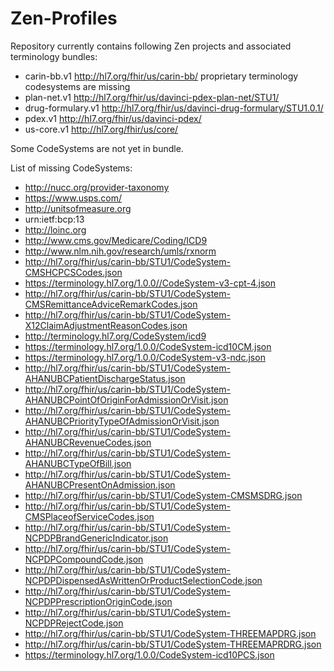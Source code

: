 # Zen-Profiles

Repository currently contains following Zen projects and associated terminology bundles:

* carin-bb.v1
  http://hl7.org/fhir/us/carin-bb/
  proprietary terminology codesystems are missing
* plan-net.v1
  http://hl7.org/fhir/us/davinci-pdex-plan-net/STU1/
* drug-formulary.v1
  http://hl7.org/fhir/us/davinci-drug-formulary/STU1.0.1/
* pdex.v1
  http://hl7.org/fhir/us/davinci-pdex/
* us-core.v1
  http://hl7.org/fhir/us/core/

Some CodeSystems are not yet in bundle.

List of missing CodeSystems: 
* http://nucc.org/provider-taxonomy
* https://www.usps.com/
* http://unitsofmeasure.org
* urn:ietf:bcp:13
* http://loinc.org
* http://www.cms.gov/Medicare/Coding/ICD9
* http://www.nlm.nih.gov/research/umls/rxnorm
* http://hl7.org/fhir/us/carin-bb/STU1/CodeSystem-CMSHCPCSCodes.json
* https://terminology.hl7.org/1.0.0//CodeSystem-v3-cpt-4.json
* http://hl7.org/fhir/us/carin-bb/STU1/CodeSystem-CMSRemittanceAdviceRemarkCodes.json
* http://hl7.org/fhir/us/carin-bb/STU1/CodeSystem-X12ClaimAdjustmentReasonCodes.json
* http://terminology.hl7.org/CodeSystem/icd9
* https://terminology.hl7.org/1.0.0/CodeSystem-icd10CM.json
* https://terminology.hl7.org/1.0.0/CodeSystem-v3-ndc.json
* http://hl7.org/fhir/us/carin-bb/STU1/CodeSystem-AHANUBCPatientDischargeStatus.json
* http://hl7.org/fhir/us/carin-bb/STU1/CodeSystem-AHANUBCPointOfOriginForAdmissionOrVisit.json
* http://hl7.org/fhir/us/carin-bb/STU1/CodeSystem-AHANUBCPriorityTypeOfAdmissionOrVisit.json
* http://hl7.org/fhir/us/carin-bb/STU1/CodeSystem-AHANUBCRevenueCodes.json
* http://hl7.org/fhir/us/carin-bb/STU1/CodeSystem-AHANUBCTypeOfBill.json
* http://hl7.org/fhir/us/carin-bb/STU1/CodeSystem-AHANUBCPresentOnAdmission.json
* http://hl7.org/fhir/us/carin-bb/STU1/CodeSystem-CMSMSDRG.json
* http://hl7.org/fhir/us/carin-bb/STU1/CodeSystem-CMSPlaceofServiceCodes.json
* http://hl7.org/fhir/us/carin-bb/STU1/CodeSystem-NCPDPBrandGenericIndicator.json
* http://hl7.org/fhir/us/carin-bb/STU1/CodeSystem-NCPDPCompoundCode.json
* http://hl7.org/fhir/us/carin-bb/STU1/CodeSystem-NCPDPDispensedAsWrittenOrProductSelectionCode.json
* http://hl7.org/fhir/us/carin-bb/STU1/CodeSystem-NCPDPPrescriptionOriginCode.json
* http://hl7.org/fhir/us/carin-bb/STU1/CodeSystem-NCPDPRejectCode.json
* http://hl7.org/fhir/us/carin-bb/STU1/CodeSystem-THREEMAPDRG.json
* http://hl7.org/fhir/us/carin-bb/STU1/CodeSystem-THREEMAPRDRG.json
* https://terminology.hl7.org/1.0.0/CodeSystem-icd10PCS.json
